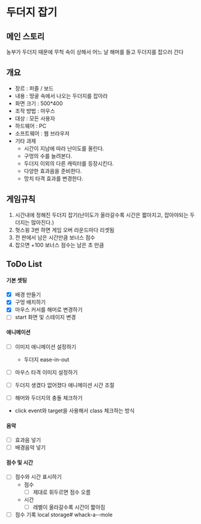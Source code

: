 # 두더지 잡기

## 메인 스토리
농부가 두더지 때문에 무척 속이 상해서 어느 날 해머를 들고 두더지를 잡으러 간다

## 개요
- 장르 : 퍼즐 / 보드
- 내용 : 땅굴 속에서 나오는 두더지를 잡아라
- 화면 크기 : 500*400
- 조작 방법 : 마우스
- 대상 : 모든 사용자
- 하드웨어 : PC
- 소프트웨어 : 웹 브라우저
- 기타 과제
    - 시간이 지남에 따라 난이도를 올린다.
    - 구멍의 수를 늘려본다.
    - 두더지 이외의 다른 캐릭터를 등장시킨다.
    - 다양한 효과음을 준비한다.
    - 망치 타격 효과를 변경한다.

## 게임규칙
1. 시간내에 정해진 두더지 잡기(난이도가 올라갈수록 시간은 짧아지고, 잡아야되는 두더지는 많아진다.)
2. 헛스윙 3번 하면 게임 오버 라운드마다 리셋됨
3. 전 판에서 남은 시간만큼 보너스 점수
4. 잡으면 +100 보너스 점수는 남은 초 만큼

## ToDo List
#### 기본 셋팅
- [x] 배경 만들기
- [x] 구멍 배치하기
- [x] 마우스 커서를 해머로 변경하기
- [ ] start 화면 및 스테이지 변경

#### 애니메이션
- [ ] 이미지 애니메이션 설정하기
    - 두더지 ease-in-out
- [ ] 마우스 타격 이미지 설정하기
- [ ] 두더지 생겼다 없어졌다 애니메이션 시간 조절

- [ ] 해머와 두더지의 충돌 체크하기
- click event와 target을 사용해서 class 체크하는 방식

#### 음악
- [ ] 효과음 넣기
- [ ] 배경음악 넣기

#### 점수 및 시간
- [ ] 점수와 시간 표시하기
    - 점수
        - [ ] 제대로 휘두르면 점수 오름
    - 시간
        - [ ] 레벨이 올라갈수록 시간이 짧아짐

- [ ] 점수 기록 local storage# whack-a--mole
